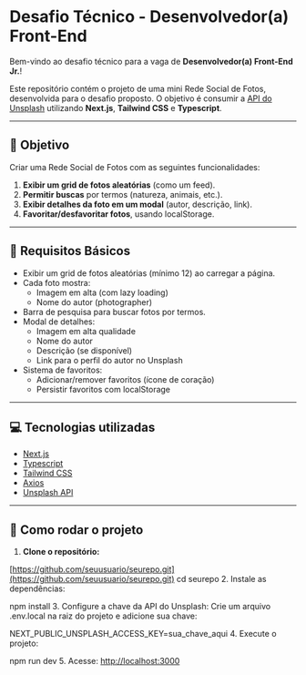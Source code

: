 # Desafio Técnico - Desenvolvedor(a) Front-End

Bem-vindo ao desafio técnico para a vaga de **Desenvolvedor(a) Front-End Jr.**!

Este repositório contém o projeto de uma mini Rede Social de Fotos, desenvolvida para o desafio proposto. O objetivo é consumir a [API do Unsplash](https://unsplash.com/developers) utilizando **Next.js**, **Tailwind CSS** e **Typescript**.

---

## 🥅 Objetivo

Criar uma Rede Social de Fotos com as seguintes funcionalidades:

1. **Exibir um grid de fotos aleatórias** (como um feed).
2. **Permitir buscas** por termos (natureza, animais, etc.).
3. **Exibir detalhes da foto em um modal** (autor, descrição, link).
4. **Favoritar/desfavoritar fotos**, usando localStorage.

---

## 🧩 Requisitos Básicos

- Exibir um grid de fotos aleatórias (mínimo 12) ao carregar a página.
- Cada foto mostra:
  - Imagem em alta (com lazy loading)
  - Nome do autor (photographer)
- Barra de pesquisa para buscar fotos por termos.
- Modal de detalhes:
  - Imagem em alta qualidade
  - Nome do autor
  - Descrição (se disponível)
  - Link para o perfil do autor no Unsplash
- Sistema de favoritos:
  - Adicionar/remover favoritos (ícone de coração)
  - Persistir favoritos com localStorage

---

## 💻 Tecnologias utilizadas

- [Next.js](https://nextjs.org/)
- [Typescript](https://www.typescriptlang.org/)
- [Tailwind CSS](https://tailwindcss.com/)
- [Axios](https://axios-http.com/)
- [Unsplash API](https://unsplash.com/developers)

---

## 🚀 Como rodar o projeto

1. **Clone o repositório:**
  
 [https://github.com/seuusuario/seurepo.git](https://github.com/seuusuario/seurepo.git)
  cd seurepo
2. Instale as dependências:

npm install
3. Configure a chave da API do Unsplash:
Crie um arquivo .env.local na raiz do projeto e adicione sua chave:

NEXT_PUBLIC_UNSPLASH_ACCESS_KEY=sua_chave_aqui
4. Execute o projeto:

npm run dev
5. Acesse: [http://localhost:3000](http://localhost:3000)
